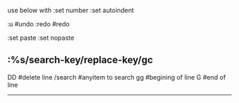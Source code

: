 use below with <esc>
:set number
:set autoindent

:u     #undo
:redo  #redo

:set paste
:set nopaste

:%s/search-key/replace-key/gc
---
<esc> DD        #delete line
<esc> /search   #anyitem to search
<esc> gg        #begining of line
<esc> G         #end of line
 
---
